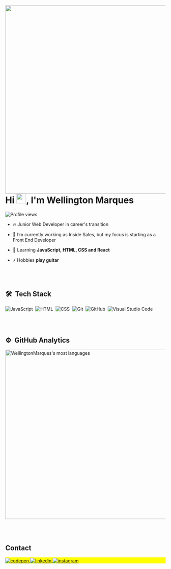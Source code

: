 <img align="right" height="590em" src="https://raw.githubusercontent.com/gist/WellingtonMarques96/19bf6ba9b77acd5808a14253a0dd744c/raw/785e992c57602024930c8235f60a8618caa45541/githubcard.svg"/>
<h1 align="left">Hi <img src="https://raw.githubusercontent.com/kaueMarques/kaueMarques/master/hi.gif" height="30px">, I'm Wellington Marques</h1>
<p align="left"> <img src="https://komarev.com/ghpvc/?username=WellingtonMarques96&color=yellow" alt="Profile views" /> </p>

- 🔥 Junior Web Developer in career's transition

- 🔭 I’m currently working as Inside Sales, but my focus is starting as a Front End Developer

- 💬 Learning **JavaScript, HTML, CSS and React**

- ⚡ Hobbies **play guitar**

<br><br>

## 🛠 &nbsp;Tech Stack

![JavaScript](https://img.shields.io/badge/-JavaScript-05122A?style=flat&logo=javascript)&nbsp;
![HTML](https://img.shields.io/badge/-HTML-05122A?style=flat&logo=HTML5)&nbsp;
![CSS](https://img.shields.io/badge/-CSS-05122A?style=flat&logo=CSS3&logoColor=1572B6)&nbsp;
![Git](https://img.shields.io/badge/-Git-05122A?style=flat&logo=git)&nbsp;
![GitHub](https://img.shields.io/badge/-GitHub-05122A?style=flat&logo=github)&nbsp;
![Visual Studio Code](https://img.shields.io/badge/-Visual%20Studio%20Code-05122A?style=flat&logo=visual-studio-code&logoColor=007ACC)&nbsp;

<br><br>

## ⚙️ &nbsp;GitHub Analytics

<p align="left">
<img width="530em" src="https://github-readme-stats.vercel.app/api/top-langs/?username=WellingtonMarques96&layout=compact&theme=vision-friendly-dark" alt="WellingtonMarques's most languages"/>
</p>

<br><br>

## Contact

<p align="left" style="background:yellow">
<a href="https://codepen.io/WellingtonMarques96" target="_blank">
  <img align="center" src="https://img.shields.io/badge/-WellingtonMarques-05122A?style=flat&logo=codepen" alt="codepen"/>
</a>
<a href="https://www.linkedin.com/in/wellington-marques-504514156/" target="_blank">
  <img align="center" src="https://img.shields.io/badge/-WellingtonMarques-05122A?style=flat&logo=linkedin" alt="linkedin"/>
</a>
<a href="https://www.instagram.com/wellington.marqes_/" target="_blank">
 <img align="center" src="https://img.shields.io/badge/-WellingtonMarques-05122A?style=flat&logo=instagram" alt="instagram"/>
</a>
</p>
